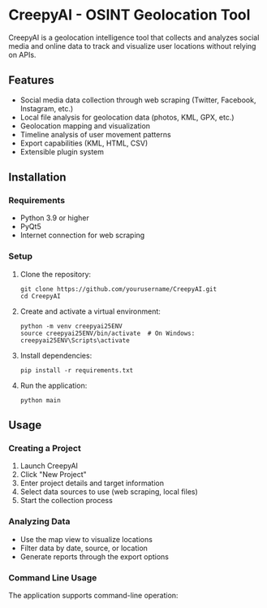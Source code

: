 # CreepyAI - OSINT Geolocation Tool

CreepyAI is a geolocation intelligence tool that collects and analyzes social media and online data to track and visualize user locations without relying on APIs.

## Features

- Social media data collection through web scraping (Twitter, Facebook, Instagram, etc.)
- Local file analysis for geolocation data (photos, KML, GPX, etc.)
- Geolocation mapping and visualization
- Timeline analysis of user movement patterns
- Export capabilities (KML, HTML, CSV)
- Extensible plugin system

## Installation

### Requirements

- Python 3.9 or higher
- PyQt5
- Internet connection for web scraping

### Setup

1. Clone the repository:
   ```
   git clone https://github.com/yourusername/CreepyAI.git
   cd CreepyAI
   ```

2. Create and activate a virtual environment:
   ```
   python -m venv creepyai25ENV
   source creepyai25ENV/bin/activate  # On Windows: creepyai25ENV\Scripts\activate
   ```

3. Install dependencies:
   ```
   pip install -r requirements.txt
   ```

4. Run the application:
   ```
   python main
   ```

## Usage

### Creating a Project

1. Launch CreepyAI
2. Click "New Project"
3. Enter project details and target information
4. Select data sources to use (web scraping, local files)
5. Start the collection process

### Analyzing Data

- Use the map view to visualize locations
- Filter data by date, source, or location
- Generate reports through the export options

### Command Line Usage

The application supports command-line operation:

